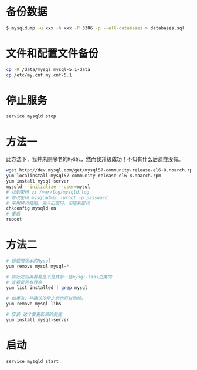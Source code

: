 

# 备份数据

```bash
$ mysqldump -u xxx -h xxx -P 3306 -p --all-databases > databases.sql  
```

# 文件和配置文件备份

```bash
cp -R /data/mysql mysql-5.1-data  
cp /etc/my.cnf my.cnf-5.1  
```

# 停止服务

```bash
service mysqld stop
```

# 方法一

此方法下，我并未删除老的`MySQL`，然而我升级成功！不知有什么后遗症没有。

```bash
wget http://dev.mysql.com/get/mysql57-community-release-el6-8.noarch.rpm
yum localinstall mysql57-community-release-el6-8.noarch.rpm
yum install mysql-server
mysqld --initialize --user=mysql
# 找到密码 vi /var/log/mysqld.log
# 修改密码 mysqladmin -uroot -p password
# 采用拷贝粘贴，输入旧密码，设定新密码
chkconfig mysqld on
# 重启
reboot
```


# 方法二

```bash 
# 卸载旧版本的Mysql
yum remove mysql mysql-*  

# 执行之后再看看是不是残余一些mysql-libs之类的
# 查看是否有残余
yum list installed | grep mysql  

# 如果有，并确认没用之后也可以删除。
yum remove mysql-libs  

# 安装 这个要更新源的前提
yum install mysql-server
```



# 启动

```bash 
service mysqld start
```